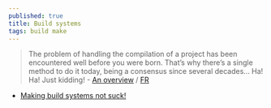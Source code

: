 ```yaml
---
published: true
title: Build systems
tags: build make
---
```

> The problem of handling the compilation of a project has been encountered well before you were born. That’s why there’s a single method to do it today, being a consensus since several decades... Ha! Ha! Just kidding! - [An overview](https://medium.com/@julienjorge/an-overview-of-build-systems-mostly-for-c-projects-ac9931494444) / [FR](https://linuxfr.org/users/julien_jorge/journaux/un-petit-tour-des-systemes-de-build)

- [Making build systems not suck!](https://lca2015.linux.org.au/slides/140/meson-lca2015.pdf)